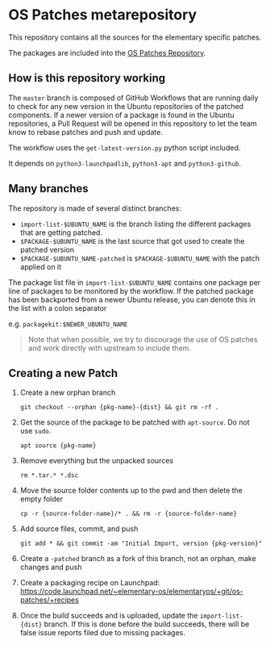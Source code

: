 # OS Patches metarepository

This repository contains all the sources for the elementary specific patches.

The packages are included into the [OS Patches Repository](https://launchpad.net/~elementary-os/+archive/ubuntu/os-patches).

## How is this repository working

The `master` branch is composed of GitHub Workflows that are running daily to
check for any new version in the Ubuntu repositories of the patched components.
If a newer version of a package is found in the Ubuntu repositories, a Pull Request
will be opened in this repository to let the team know to rebase patches and push
and update.

The workflow uses the `get-latest-version.py` python script included.

It depends on `python3-launchpadlib`, `python3-apt` and `python3-github`.

## Many branches

The repository is made of several distinct branches:
 * `import-list-$UBUNTU_NAME` is the branch listing the different packages
 that are getting patched.
 * `$PACKAGE-$UBUNTU_NAME` is the last source that got used to create the
 patched version
 * `$PACKAGE-$UBUNTU_NAME-patched` is `$PACKAGE-$UBUNTU_NAME` with the patch
 applied on it

The package list file in `import-list-$UBUNTU_NAME` contains one package per
line of packages to be monitored by the workflow. If the patched package has
been backported from a newer Ubuntu release, you can denote this in the list
with a colon separator

e.g. `packagekit:$NEWER_UBUNTU_NAME`

> Note that when possible, we try to discourage the use of OS patches and work
directly with upstream to include them.

## Creating a new Patch

1. Create a new orphan branch

    `git checkout --orphan {pkg-name}-{dist} && git rm -rf .`
  
2. Get the source of the package to be patched with `apt-source`. Do not use `sudo`.

    `apt source {pkg-name}`
  
3. Remove everything but the unpacked sources

    `rm *.tar.* *.dsc`
  
4. Move the source folder contents up to the pwd and then delete the empty folder

    `cp -r {source-folder-name}/* . && rm -r {source-folder-name}`
  
5. Add source files, commit, and push

    `git add * && git commit -am "Initial Import, version {pkg-version}"`
  
6. Create a `-patched` branch as a fork of this branch, not an orphan, make changes and push
7. Create a packaging recipe on Launchpad: https://code.launchpad.net/~elementary-os/elementaryos/+git/os-patches/+recipes
8. Once the build succeeds and is uploaded, update the `import-list-{dist}` branch. If this is done before the build succeeds, there will be false issue reports filed due to missing packages.
